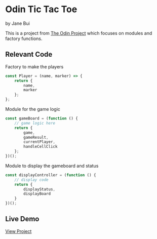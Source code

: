 # Odin Tic Tac Toe
by Jane Bui

This is a project from [The Odin Project](https://www.theodinproject.com/paths/full-stack-javascript/courses/javascript/lessons/tic-tac-toe) which focuses on modules and factory functions.

## Relevant Code

Factory to make the players
```javascript
const Player = (name, marker) => {
    return {
        name,
        marker
    };
};
```
Module for the game logic
```javascript
const gameBoard = (function () {
    // game logic here
    return {
        game,
        gameResult,
        currentPlayer,
        handleCellClick
    };
})();
```
Module to display the gameboard and status
```javascript
const displayController = (function () {
    // display code
    return {
        displayStatus,
        displayBoard
    }
})();
```

## Live Demo
[View Project](https://janebui.github.io/odin-tictactoe/)
